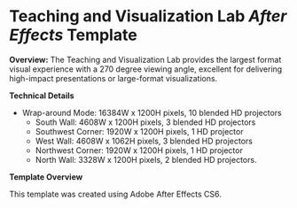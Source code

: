 # Teaching and Visualization Lab *After Effects* Template

**Overview:** The Teaching and Visualization Lab provides the largest format visual experience with a 270 degree viewing angle, excellent for delivering high-impact presentations or large-format visualizations.

**Technical Details**

* Wrap-around Mode: 16384W x 1200H pixels, 10 blended HD projectors
	* South Wall: 4608W x 1200H pixels, 3 blended HD projectors
	* Southwest Corner: 1920W x 1200H pixels, 1 HD projector
	* West Wall: 4608W x 1062H pixels, 3 blended HD projectors
	* Northwest Corner: 1920W x 1200H pixels, 1 HD projector
	* North Wall: 3328W x 1200H pixels, 2 blended HD projectors.

**Template Overview**

This template was created using Adobe After Effects CS6.

